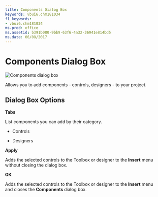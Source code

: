 ```yaml
---
title: Components Dialog Box
keywords: vbui6.chm181034
f1_keywords:
- vbui6.chm181034
ms.prod: office
ms.assetid: b391b080-9bb9-63f6-4a32-36941e814bd5
ms.date: 06/08/2017
---
```



# Components Dialog Box


![Components dialog box](images/va5lxx1_ZA01201778.gif)



Allows you to add components - controls, designers - to your project.

## Dialog Box Options

 **Tabs**

List components you can add by their category.




- Controls
    
- Designers
    


 **Apply**

Adds the selected controls to the Toolbox or designer to the **Insert** menu without closing the dialog box.

 **OK**

Adds the selected controls to the Toolbox or designer to the **Insert** menu and closes the **Components** dialog box.


